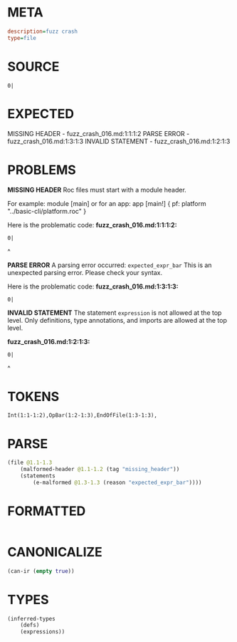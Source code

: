 # META
~~~ini
description=fuzz crash
type=file
~~~
# SOURCE
~~~roc
0|
~~~
# EXPECTED
MISSING HEADER - fuzz_crash_016.md:1:1:1:2
PARSE ERROR - fuzz_crash_016.md:1:3:1:3
INVALID STATEMENT - fuzz_crash_016.md:1:2:1:3
# PROBLEMS
**MISSING HEADER**
Roc files must start with a module header.

For example:
        module [main]
or for an app:
        app [main!] { pf: platform "../basic-cli/platform.roc" }

Here is the problematic code:
**fuzz_crash_016.md:1:1:1:2:**
```roc
0|
```
^


**PARSE ERROR**
A parsing error occurred: `expected_expr_bar`
This is an unexpected parsing error. Please check your syntax.

Here is the problematic code:
**fuzz_crash_016.md:1:3:1:3:**
```roc
0|
```
  


**INVALID STATEMENT**
The statement `expression` is not allowed at the top level.
Only definitions, type annotations, and imports are allowed at the top level.

**fuzz_crash_016.md:1:2:1:3:**
```roc
0|
```
 ^


# TOKENS
~~~zig
Int(1:1-1:2),OpBar(1:2-1:3),EndOfFile(1:3-1:3),
~~~
# PARSE
~~~clojure
(file @1.1-1.3
	(malformed-header @1.1-1.2 (tag "missing_header"))
	(statements
		(e-malformed @1.3-1.3 (reason "expected_expr_bar"))))
~~~
# FORMATTED
~~~roc

~~~
# CANONICALIZE
~~~clojure
(can-ir (empty true))
~~~
# TYPES
~~~clojure
(inferred-types
	(defs)
	(expressions))
~~~
